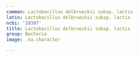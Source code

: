 ```yaml
---
common: Lactobacillus delbrueckii subsp. lactis
latin: Lactobacillus delbrueckii subsp. lactis
ncbi: '29397'
title: Lactobacillus delbrueckii subsp. lactis
group: Bacteria
image: .na.character

---
```

